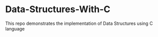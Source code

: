 # Data-Structures-With-C
This repo demonstrates the implementation of Data Structures using C language 
